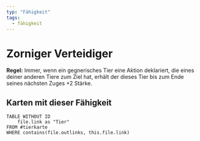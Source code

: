 ```yaml
---
typ: "Fähigkeit"
tags:
  - fähigkeit
---
```


# Zorniger Verteidiger

**Regel:** Immer, wenn ein gegnerisches Tier eine Aktion deklariert, die eines deiner anderen Tiere zum Ziel hat, erhält der dieses Tier bis zum Ende seines nächsten Zuges +2 Stärke.

## Karten mit dieser Fähigkeit

```dataview
TABLE WITHOUT ID   
	file.link as "Tier"
FROM #tierkarte
WHERE contains(file.outlinks, this.file.link)
````
